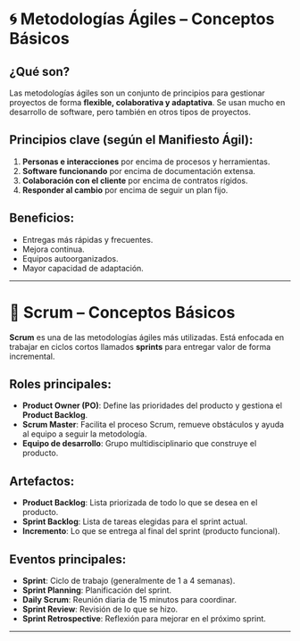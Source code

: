 # 🌀 Metodologías Ágiles – Conceptos Básicos

## ¿Qué son?
Las metodologías ágiles son un conjunto de principios para gestionar proyectos de forma **flexible, colaborativa y adaptativa**. Se usan mucho en desarrollo de software, pero también en otros tipos de proyectos.

## Principios clave (según el Manifiesto Ágil):
1. **Personas e interacciones** por encima de procesos y herramientas.
2. **Software funcionando** por encima de documentación extensa.
3. **Colaboración con el cliente** por encima de contratos rígidos.
4. **Responder al cambio** por encima de seguir un plan fijo.

## Beneficios:
- Entregas más rápidas y frecuentes.
- Mejora continua.
- Equipos autoorganizados.
- Mayor capacidad de adaptación.

---

# 🧩 Scrum – Conceptos Básicos

**Scrum** es una de las metodologías ágiles más utilizadas. Está enfocada en trabajar en ciclos cortos llamados **sprints** para entregar valor de forma incremental.

## Roles principales:
- **Product Owner (PO)**: Define las prioridades del producto y gestiona el **Product Backlog**.
- **Scrum Master**: Facilita el proceso Scrum, remueve obstáculos y ayuda al equipo a seguir la metodología.
- **Equipo de desarrollo**: Grupo multidisciplinario que construye el producto.

## Artefactos:
- **Product Backlog**: Lista priorizada de todo lo que se desea en el producto.
- **Sprint Backlog**: Lista de tareas elegidas para el sprint actual.
- **Incremento**: Lo que se entrega al final del sprint (producto funcional).

## Eventos principales:
- **Sprint**: Ciclo de trabajo (generalmente de 1 a 4 semanas).
- **Sprint Planning**: Planificación del sprint.
- **Daily Scrum**: Reunión diaria de 15 minutos para coordinar.
- **Sprint Review**: Revisión de lo que se hizo.
- **Sprint Retrospective**: Reflexión para mejorar en el próximo sprint.

---

